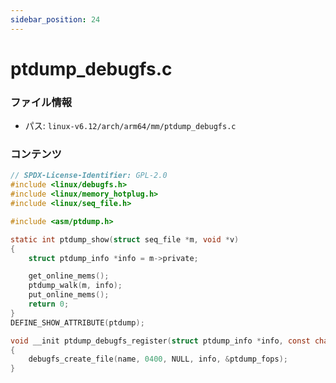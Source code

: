 ```yaml
---
sidebar_position: 24
---
```

# ptdump_debugfs.c

### ファイル情報

- パス: `linux-v6.12/arch/arm64/mm/ptdump_debugfs.c`

### コンテンツ

```c
// SPDX-License-Identifier: GPL-2.0
#include <linux/debugfs.h>
#include <linux/memory_hotplug.h>
#include <linux/seq_file.h>

#include <asm/ptdump.h>

static int ptdump_show(struct seq_file *m, void *v)
{
	struct ptdump_info *info = m->private;

	get_online_mems();
	ptdump_walk(m, info);
	put_online_mems();
	return 0;
}
DEFINE_SHOW_ATTRIBUTE(ptdump);

void __init ptdump_debugfs_register(struct ptdump_info *info, const char *name)
{
	debugfs_create_file(name, 0400, NULL, info, &ptdump_fops);
}

```
